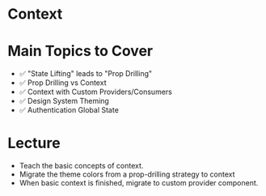 # Context

# Main Topics to Cover

- ✅ "State Lifting" leads to "Prop Drilling"
- ✅ Prop Drilling vs Context
- ✅ Context with Custom Providers/Consumers
- ✅ Design System Theming
- ✅ Authentication Global State

# Lecture

- Teach the basic concepts of context.
- Migrate the theme colors from a prop-drilling strategy to context
- When basic context is finished, migrate to custom provider component.
